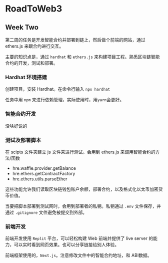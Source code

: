 # RoadToWeb3
## Week Two
第二周的任务是开发智能合约并部署到链上，然后做个前端的网站，通过 ethers.js 来跟合约进行交互。

主要的知识点是，通过 `hardhat` 和 `ethers.js` 来构建项目工程。熟悉区块链智能合约的开发，测试和部署。

### Hardhat 环境搭建
创建项目，安装 Hardhat。在命令行输入 `npx hardhat`

任务中用 `npm` 来进行依赖管理，实际使用时，用`yarn`会更好。

### 智能合约开发
没啥好说的

### 测试及部署脚本
在 scipts 文件夹建立 js 文件来进行测试。会用到 ethers.js 来调用智能合约的方法/函数
- hre.waffle.provider.getBalance
- hre.ethers.getContractFactory
- hre.ethers.utils.parseEther

这些功能允许我们读取区块链钱包账户余额，部署合约，以及格式化以太币加密货币价值。

当要把脚本部署到测试网时，会用到部署者的私钥。私钥通过 `.env` 文件保存，并通过 `.gitignore` 文件避免被提交到外部。

### 前端开发
前端开发使用 `Replit` 平台，可以轻松构建 Web 前端并提供了 live server 的能力，可以实时看到网页效果。也可以分享链接给别人体验。

前端框架使用的，`Next.js`。注意修改文件中的智能合约地址，和 ABI数据。
